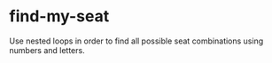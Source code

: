 # find-my-seat
Use nested loops in order to find all possible seat combinations using numbers and letters. 
